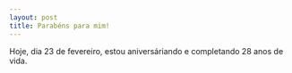 ```yaml
---
layout: post
title: Parabéns para mim!
---
```


Hoje, dia 23 de fevereiro, estou aniversáriando e completando 28 anos de vida.
